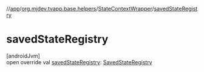//[app](../../../index.md)/[org.mjdev.tvapp.base.helpers](../index.md)/[StateContextWrapper](index.md)/[savedStateRegistry](saved-state-registry.md)

# savedStateRegistry

[androidJvm]\
open override val [savedStateRegistry](saved-state-registry.md): [SavedStateRegistry](https://developer.android.com/reference/kotlin/androidx/savedstate/SavedStateRegistry.html)
